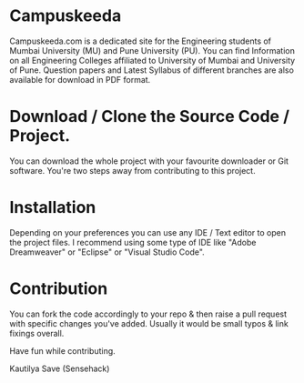 # Campuskeeda

  Campuskeeda.com is a dedicated site for the Engineering students of Mumbai University (MU) and Pune University (PU).
  You can find Information on all Engineering Colleges affiliated to University of Mumbai and University of Pune. Question papers and       Latest Syllabus of different branches are also available for download in PDF format.

# Download / Clone the  Source Code / Project.
  You can download the whole project with your favourite downloader or Git software.
  You're two steps away from contributing to this project.


# Installation
  Depending on your preferences you can use any IDE / Text editor to open the project files.
  I recommend using some type of IDE like "Adobe Dreamweaver" or "Eclipse" or "Visual Studio Code".
  
 
 # Contribution 
  You can fork the code accordingly to your repo & then raise a pull request with specific changes you've added.
  Usually it would be small typos & link fixings overall.
  
  
   Have fun while contributing.
   
   
   Kautilya Save (Sensehack)
